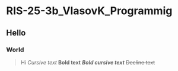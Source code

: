 # RIS-25-3b_VlasovK_Programmig
## Hello
### World
>Hi
*Cursive text*
**Bold text**
***Bold cursive text***
~~Decline text~~
